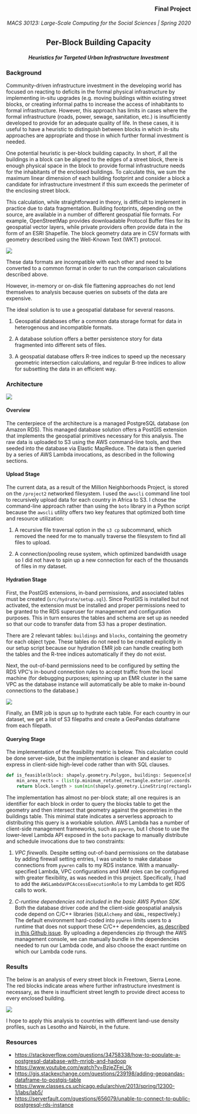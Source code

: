 <h3 align="right">Final Project</h3>
<h6 align="right">MACS 30123: Large-Scale Computing for the Social Sciences | Spring 2020</h6>

<h2 align="center">Per-Block Building Capacity</h2>
<h4 align="center"><i>Heuristics for Targeted Urban Infrastructure Investment</i></h4>

### Background 
Community-driven infrastructure investment in the developing world has focused on reacting to deficits in the formal physical infrastructure by implementing in-situ upgrades (e.g. moving buildings within existing street blocks, or creating informal paths to increase the access of inhabitants to formal infrastructure. However, this approach has limits in cases where the formal infrastructure (roads, power, sewage, sanitation, etc.) is insufficiently developed to provide for an adequate quality of life. In these cases, it is useful to have a heuristic to distinguish between blocks in which in-situ approaches are appropriate and those in which further formal investment is needed.

One potential heuristic is per-block building capacity. In short, if all the buildings in a block can be aligned to the edges of a street block, there is enough physical space in the block to provide formal infrastructure needs for the inhabitants of the enclosed buildings. To calculate this, we sum the maximum linear dimension of each building footprint and consider a block a candidate for infrastructure investment if this sum exceeds the perimeter of the enclosing street block.

This calculation, while straightforward in theory, is difficult to implement in practice due to data fragmentation. Building footprints, depending on the source, are available in a number of different geospatial file formats. For example, OpenStreetMap provides downloadable Protocol Buffer files for its geospatial vector layers, while private providers often provide data in the form of an ESRI Shapefile. The block geometry data are in CSV formats with geometry described using the Well-Known Text (WKT) protocol. 

![](./img/data.png)

These data formats are incompatible with each other and need to be converted to a common format in order to run the comparison calculations described above.

However, in-memory or on-disk file flattening approaches do not lend themselves to analysis because queries on subsets of the data are expensive.

The ideal solution is to use a geospatial database for several reasons.

1. Geospatial databases offer a common data storage format for data in heterogenous and incompatible formats.

2. A database solution offers a better persistence story for data fragmented into different sets of files.

3. A geospatial database offers R-tree indices to speed up the necessary geometric intersection calculations, and regular B-tree indices to allow for subsetting the data in an efficient way.

### Architecture
![](./img/architecture.png)

#### Overview
The centerpiece of the architecture is a managed PostgreSQL database (on Amazon RDS). This managed database solution offers a PostGIS extension that implements the geospatial primitives necessary for this analysis. The raw data is uploaded to S3 using the AWS command-line tools, and then seeded into the database via Elastic MapReduce. The data is then queried by a series of AWS Lambda invocations, as described in the following sections.

#### Upload Stage
The current data, as a result of the Million Neighborhoods Project, is stored on the `/project2` networked filesystem. I used the `awscli` command line tool to recursively upload data for each country in Africa to S3. I chose the command-line approach rather than using the `boto` library in a Python script because the `awscli` utility offers two key features that optimized both time and resource utilization:

1. A recursive file traversal option in the `s3 cp` subcommand, which removed the need for me to manually traverse the filesystem to find all files to upload. 

2. A connection/pooling reuse system, which optimized bandwidth usage so I did not have to spin up a new connection for each of the thousands of files in my dataset.

#### Hydration Stage
First, the PostGIS extensions, in-band permissions, and associated tables must be created (`src/hydrate/setup.sql`). Since PostGIS is installed but not activated, the extension must be installed and proper permissions need to be granted to the RDS superuser for management and configuration purposes. This in turn ensures the tables and schema are set up as needed so that our code to transfer data from S3 has a proper destination.

There are 2 relevant tables: `buildings` and `blocks`, containing the geometry for each object type. These tables do not need to be created explicitly in our setup script because our hydration EMR job can handle creating both the tables and the R-tree indices automatically if they do not exist.

Next, the out-of-band permissions need to be configured by setting the RDS VPC's in-bound connection rules to accept traffic from the local machine (for debugging purposes; spinning up an EMR cluster in the same VPC as the database instance will automatically be able to make in-bound connections to the database.)

![](./img/vpc.png)

Finally, an EMR job is spun up to hydrate each table. For each country in our dataset, we get a list of S3 filepaths and create a GeoPandas dataframe from each filepath. 

#### Querying Stage

The implementation of the feasibility metric is below. This calculation could be done server-side, but the implementation is cleaner and easier to express in client-side high-level code rather than with SQL clauses. 

```Python
def is_feasible(block: shapely.geometry.Polygon, buildings: Sequence[shapely.geometry.Polygon]) -> bool:
    min_area_rects = (list(p.minimum_rotated_rectangle.exterior.coords) for p in buildings)
    return block.length > sum(min(shapely.geometry.LineString(rectangle[i:i+2]).length for i in range(len(rectangle)-1)) for rectangle in min_area_rects)
```

The implementation has almost no per-block state; all one requires is an identifier for each block in order to query the blocks table to get the geometry and then intersect that geometry against the geometries in the buildings table. This minimal state indicates a serverless approach to distributing this query is a workable solution. AWS Lambda has a number of client-side management frameworks, such as `pywren`, but I chose to use the lower-level Lambda API exposed in the `boto` package to manually distribute and schedule invocations due to two constraints:

1. *VPC firewalls.* Despite setting out-of-band permissions on the database by adding firewall setting entries, I was unable to make database connections from `pywren` calls to my RDS instance. With a manually-specified Lambda, VPC configurations and IAM roles can be configured with greater flexibility, as was needed in this project. Specifically, I had to add the `AWSLambdaVPCAccessExecutionRole` to my Lambda to get RDS calls to work.

2. *C-runtime dependencies not included in the basic AWS Python SDK.* Both the database driver code and the client-side geospatial analysis code depend on C/C++ libraries (`SQLAlchemy` and `GDAL`, respectively.) The default environment hard-coded into `pywren` limits users to a runtime that does not support these C/C++ dependencies, [as described in this Github issue](https://github.com/pywren/pywren/issues/253). By uploading a dependencies zip through the AWS management console, we can manually bundle in the dependencies needed to run our Lambda code, and also choose the exact runtime on which our Lambda code runs.

### Results
The below is an analysis of every street block in Freetown, Sierra Leone. The red blocks indicate areas where further infrastructure investment is necessary, as there is insufficient street length to provide direct access to every enclosed building.

![](./img/freetown.png)

I hope to apply this analysis to countries with different land-use density profiles, such as Lesotho and Nairobi, in the future.


### Resources
- https://stackoverflow.com/questions/34758338/how-to-populate-a-postgresql-database-with-mrjob-and-hadoop
- https://www.youtube.com/watch?v=BzjeZFej_0k
- https://gis.stackexchange.com/questions/239198/adding-geopandas-dataframe-to-postgis-table
- https://www.classes.cs.uchicago.edu/archive/2013/spring/12300-1/labs/lab5/
- https://serverfault.com/questions/656079/unable-to-connect-to-public-postgresql-rds-instance
